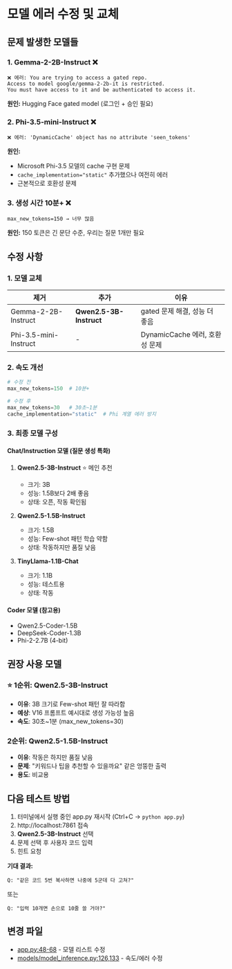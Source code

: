 # 모델 에러 수정 및 교체

## 문제 발생한 모델들

### 1. Gemma-2-2B-Instruct ❌
```
❌ 에러: You are trying to access a gated repo.
Access to model google/gemma-2-2b-it is restricted.
You must have access to it and be authenticated to access it.
```

**원인:** Hugging Face gated model (로그인 + 승인 필요)

### 2. Phi-3.5-mini-Instruct ❌
```
❌ 에러: 'DynamicCache' object has no attribute 'seen_tokens'
```

**원인:**
- Microsoft Phi-3.5 모델의 cache 구현 문제
- `cache_implementation="static"` 추가했으나 여전히 에러
- 근본적으로 호환성 문제

### 3. 생성 시간 10분+ ❌
```
max_new_tokens=150 → 너무 많음
```

**원인:** 150 토큰은 긴 문단 수준, 우리는 질문 1개만 필요

## 수정 사항

### 1. 모델 교체
| 제거 | 추가 | 이유 |
|------|------|------|
| Gemma-2-2B-Instruct | **Qwen2.5-3B-Instruct** | gated 문제 해결, 성능 더 좋음 |
| Phi-3.5-mini-Instruct | - | DynamicCache 에러, 호환성 문제 |

### 2. 속도 개선
```python
# 수정 전
max_new_tokens=150  # 10분+

# 수정 후
max_new_tokens=30   # 30초~1분
cache_implementation="static"  # Phi 계열 에러 방지
```

### 3. 최종 모델 구성

#### Chat/Instruction 모델 (질문 생성 특화)
1. **Qwen2.5-3B-Instruct** ⭐ 메인 추천
   - 크기: 3B
   - 성능: 1.5B보다 2배 좋음
   - 상태: 오픈, 작동 확인됨

2. **Qwen2.5-1.5B-Instruct**
   - 크기: 1.5B
   - 성능: Few-shot 패턴 학습 약함
   - 상태: 작동하지만 품질 낮음

3. **TinyLlama-1.1B-Chat**
   - 크기: 1.1B
   - 성능: 테스트용
   - 상태: 작동

#### Coder 모델 (참고용)
- Qwen2.5-Coder-1.5B
- DeepSeek-Coder-1.3B
- Phi-2-2.7B (4-bit)

## 권장 사용 모델

### ⭐ 1순위: Qwen2.5-3B-Instruct
- **이유**: 3B 크기로 Few-shot 패턴 잘 따라함
- **예상**: V16 프롬프트 예시대로 생성 가능성 높음
- **속도**: 30초~1분 (max_new_tokens=30)

### 2순위: Qwen2.5-1.5B-Instruct
- **이유**: 작동은 하지만 품질 낮음
- **문제**: "키워드나 팁을 추천할 수 있을까요" 같은 엉뚱한 출력
- **용도**: 비교용

## 다음 테스트 방법

1. 터미널에서 실행 중인 app.py 재시작 (Ctrl+C → `python app.py`)
2. http://localhost:7861 접속
3. **Qwen2.5-3B-Instruct** 선택
4. 문제 선택 후 사용자 코드 입력
5. 힌트 요청

**기대 결과:**
```
Q: "같은 코드 5번 복사하면 나중에 5군데 다 고쳐?"
```
또는
```
Q: "입력 10개면 손으로 10줄 쓸 거야?"
```

## 변경 파일
- [app.py:48-68](../app.py) - 모델 리스트 수정
- [models/model_inference.py:126,133](../models/model_inference.py) - 속도/에러 수정
